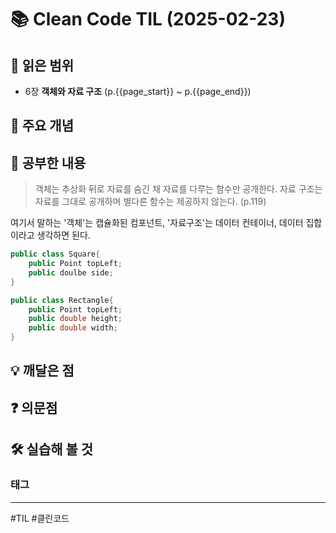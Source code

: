 # 📚 Clean Code TIL (2025-02-23)

## 📖 읽은 범위

- 6장 **객체와 자료 구조** (p.{{page_start}} ~ p.{{page_end}})

## 📌 주요 개념


## 📖 공부한 내용

> 객체는 추상화 뒤로 자료를 숨긴 채 자료를 다루는 함수만 공개한다. 자료 구조는 자료를 그대로 공개하며 별다른 함수는 제공하지 않는다. (p.119)

여기서 말하는 '객체'는 캡슐화된 컴포넌트, '자료구조'는 데이터 컨테이너, 데이터 집합이라고 생각하면 된다.

```c++
public class Square{
	public Point topLeft;
	public doulbe side;
}

public class Rectangle{
	public Point topLeft;
	public double height;
	public double width;
}
```

## 💡 깨달은 점


## ❓ 의문점


## 🛠️ 실습해 볼 것


### 태그
---
#TIL #클린코드 